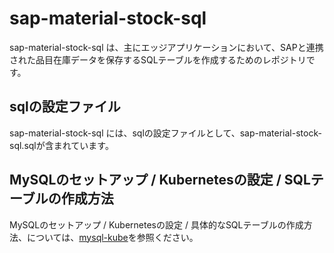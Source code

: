 # sap-material-stock-sql  
sap-material-stock-sql は、主にエッジアプリケーションにおいて、SAPと連携された品目在庫データを保存するSQLテーブルを作成するためのレポジトリです。

## sqlの設定ファイル
sap-material-stock-sql には、sqlの設定ファイルとして、sap-material-stock-sql.sqlが含まれています。

## MySQLのセットアップ / Kubernetesの設定 / SQLテーブルの作成方法
MySQLのセットアップ / Kubernetesの設定 / 具体的なSQLテーブルの作成方法、については、[mysql-kube](https://github.com/latonaio/mysql-kube)を参照ください。
